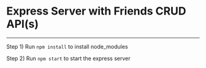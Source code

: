 # Express Server with Friends CRUD API(s)

---

Step 1) Run `npm install` to install node_modules

Step 2) Run `npm start` to start the express server
